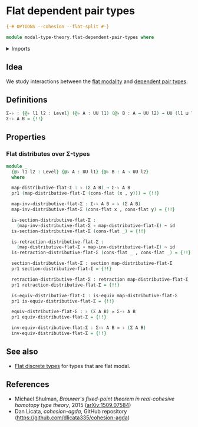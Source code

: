 # Flat dependent pair types

```agda
{-# OPTIONS --cohesion --flat-split #-}

module modal-type-theory.flat-dependent-pair-types where
```

<details><summary>Imports</summary>

```agda
open import foundation.dependent-pair-types
open import foundation.equivalences
open import foundation.function-types
open import foundation.homotopies
open import foundation.identity-types
open import foundation.retractions
open import foundation.sections
open import foundation.universe-levels

open import modal-type-theory.flat-modality
```

</details>

## Idea

We study interactions between the
[flat modality](modal-type-theory.flat-modality.md) and
[dependent pair types](foundation.dependent-pair-types.md).

## Definitions

```agda
Σ-♭ : {@♭ l1 l2 : Level} (@♭ A : UU l1) (@♭ B : A → UU l2) → UU (l1 ⊔ l2)
Σ-♭ A B = {!!}
```

## Properties

### Flat distributes over Σ-types

```agda
module _
  {@♭ l1 l2 : Level} {@♭ A : UU l1} {@♭ B : A → UU l2}
  where

  map-distributive-flat-Σ : ♭ (Σ A B) → Σ-♭ A B
  pr1 (map-distributive-flat-Σ (cons-flat (x , y))) = {!!}

  map-inv-distributive-flat-Σ : Σ-♭ A B → ♭ (Σ A B)
  map-inv-distributive-flat-Σ (cons-flat x , cons-flat y) = {!!}

  is-section-distributive-flat-Σ :
    (map-inv-distributive-flat-Σ ∘ map-distributive-flat-Σ) ~ id
  is-section-distributive-flat-Σ (cons-flat _) = {!!}

  is-retraction-distributive-flat-Σ :
    (map-distributive-flat-Σ ∘ map-inv-distributive-flat-Σ) ~ id
  is-retraction-distributive-flat-Σ (cons-flat _ , cons-flat _) = {!!}

  section-distributive-flat-Σ : section map-distributive-flat-Σ
  pr1 section-distributive-flat-Σ = {!!}

  retraction-distributive-flat-Σ : retraction map-distributive-flat-Σ
  pr1 retraction-distributive-flat-Σ = {!!}

  is-equiv-distributive-flat-Σ : is-equiv map-distributive-flat-Σ
  pr1 is-equiv-distributive-flat-Σ = {!!}

  equiv-distributive-flat-Σ : ♭ (Σ A B) ≃ Σ-♭ A B
  pr1 equiv-distributive-flat-Σ = {!!}

  inv-equiv-distributive-flat-Σ : Σ-♭ A B ≃ ♭ (Σ A B)
  inv-equiv-distributive-flat-Σ = {!!}
```

## See also

- [Flat discrete types](modal-type-theory.flat-discrete-types.md) for types that
  are flat modal.

## References

- Michael Shulman, _Brouwer's fixed-point theorem in real-cohesive homotopy type
  theory_, 2015 ([arXiv:1509.07584](https://arxiv.org/abs/1509.07584))
- Dan Licata, _cohesion-agda_, GitHub repository
  (<https://github.com/dlicata335/cohesion-agda>)
